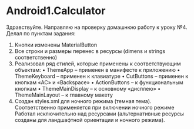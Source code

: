 # Android1.Calculator

Здравствуйте.
Направляю на проверку домашнюю работу к уроку №4. Делал по пунктам задания:
1.	Кнопки изменены MaterialButton
2.	Все строки и размеры перенес в ресурсы (dimens и strings соответственно)
3.	Реализовал ряд стилей, которые применены к соответствующим объектам:
•	ThemeApp – применен в манифесте к приложению
•	ThemeKeyboard – применен к клавиатуре
•	CutButtons – применен к кнопкам «AC» и «Backspace»
•	ActionButtons – к функциональным кнопкам
•	ThemeMainDisplay – к основному «дисплею»
•	ThemeMainLayout – к главному макету
4.	Создан styles.xml для ночного режима (темная тема). Соответственно применяется при включении ночного режиме
Работал исключительно над ресурсами (альтернативные ресурсы созданы для ландшафтной ориентации и ночного режима).
